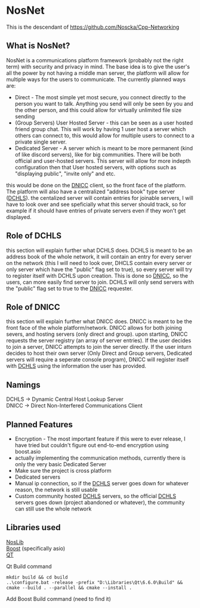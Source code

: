 # NosNet

This is the descendant of https://github.com/Noscka/Cpp-Networking

## What is NosNet?
NosNet is a communications platform framework (probably not the right term) with security and privacy in mind. The base idea is to give the user's all the power by not having a middle man server, the platform will allow for multiple ways for the users to communicate. The currently planned ways are:
 - Direct - The most simple yet most secure, you connect directly to the person you want to talk. Anything you send will only be seen by you and the other person, and this could allow for virtually unlimited file size sending
 - (Group Servers) User Hosted Server - this can be seen as a user hosted friend group chat. This will work by having 1 user host a server which others can connect to, this would allow for multiple users to connect to a private single server.
 - Dedicated Server - A server which is meant to be more permanent (kind of like discord servers), like for big communities. There will be both official and user-hosted servers. This server will allow for more indepth configuration then that User hosted servers, with options such as "displaying public", "invite only" and etc.

this would be done on the [DNICC](#namings) client, so the front face of the platform. The platform will also have a centralized "address book" type server ([DCHLS](#namings)). the centalized server will contain entries for joinable servers, I will have to look over and see speficially what this server should track, so for example if it should have entries of private servers even if they won't get displayed. 

## Role of DCHLS
this section will explain further what DCHLS does. DCHLS is meant to be an address book of the whole network, it will contain an entry for every server on the network (this I will need to look over, DHCLS contain every server or only server which have the "public" flag set to true), so every server will try to register itself with DCHLS upon creation. This is done so [DNICC](#role-of-dnicc), so the users, can more easily find server to join. DCHLS will only send servers with the "public" flag set to true to the [DNICC](#role-of-dnicc) requester. 

## Role of DNICC
this section will explain further what DNICC does. DNICC is meant to be the front face of the whole platform/network. DNICC allows for both joining severs, and hosting servers (only direct and group). upon starting, DNICC requests the server registry (an array of server entries). If the user decides to join a server, DNICC attempts to join the server directly. If the user inturn decides to host their own server (Only Direct and Group servers, Dedicated servers will require a seperate console program), DNICC will register itself with [DCHLS](#role-of-dchls) using the information the user has provided.

## Namings
DCHLS -> Dynamic Central Host Lookup Server  
DNICC -> Direct Non-Interfered Communications Client

## Planned Features
 - Encryption - The most important feature if this were to ever release, I have tried but couldn't figure out end-to-end encryption using boost.asio
 - actually implementing the communication methods, currently there is only the very basic Dedicated Server
 - Make sure the project is cross platform
 - Dedicated servers
 - Manual ip connection, so if the [DCHLS](#role-of-dchls) server goes down for whatever reason, the network is still usable
 - Custom community hosted [DCHLS](#role-of-dchls) servers, so the official [DCHLS](#role-of-dchls) servers goes down (project abandoned or whatever), the community can still use the whole network

## Libraries used
[NosLib](https://github.com/Noscka/NosLib)  
[Boost](https://www.boost.org/) (specifically asio)  
[QT](https://www.qt.io/download)  

Qt Build command
```
mkdir build && cd build
..\configure.bat -release -prefix "D:\Libraries\Qt\6.6.0\Build" && cmake --build . --parallel && cmake --install .
```
Add Boost Build command (need to find it)
